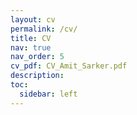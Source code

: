 ```yaml
---
layout: cv
permalink: /cv/
title: CV
nav: true
nav_order: 5
cv_pdf: CV_Amit_Sarker.pdf
description: 
toc:
  sidebar: left
---
```

